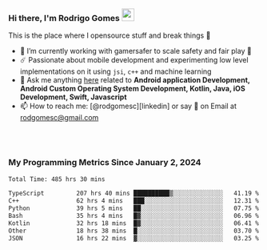 
### Hi there, I'm Rodrigo Gomes <img src="https://media.giphy.com/media/hvRJCLFzcasrR4ia7z/giphy.gif" width="25px">
This is the place where I opensource stuff and break things 🤣
- 🔭 I’m currently working with gamersafer to scale safety and fair play 💜
- ☄️ Passionate about mobile development and experimenting low level implementations on it using `jsi`, `c++` and machine learning
- 💬 Ask me anything [here](https://github.com/rodgomesc/rodgomesc/issues) related to <b>Android application Development, Android Custom Operating System Development, Kotlin, Java, iOS Development, Swift, Javascript</b>
- 📫 How to reach me: [@rodgomesc][linkedin] or say 👋 on Email at [rodgomesc@gmail.com](mailto:rodgomesc@gmail.com)


<br/>

<!-- 
<picture>
  <img src="/github-metrics.svg" alt="Metrics">
</picture>
-->

</br>

### My Programming Metrics Since January 2, 2024 


<!--START_SECTION:waka-->

```txt
Total Time: 485 hrs 30 mins

TypeScript         207 hrs 40 mins ██████████▒░░░░░░░░░░░░░░   41.19 %
C++                62 hrs 4 mins   ███░░░░░░░░░░░░░░░░░░░░░░   12.31 %
Python             39 hrs 5 mins   ██░░░░░░░░░░░░░░░░░░░░░░░   07.75 %
Bash               35 hrs 4 mins   █▓░░░░░░░░░░░░░░░░░░░░░░░   06.96 %
Kotlin             32 hrs 18 mins  █▓░░░░░░░░░░░░░░░░░░░░░░░   06.41 %
Other              18 hrs 38 mins  █░░░░░░░░░░░░░░░░░░░░░░░░   03.70 %
JSON               16 hrs 22 mins  ▓░░░░░░░░░░░░░░░░░░░░░░░░   03.25 %
```

<!--END_SECTION:waka-->
